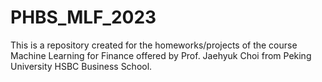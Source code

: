 # PHBS_MLF_2023

This is a repository created for the homeworks/projects of the course Machine Learning for Finance offered by Prof. Jaehyuk Choi from Peking University HSBC Business School.
